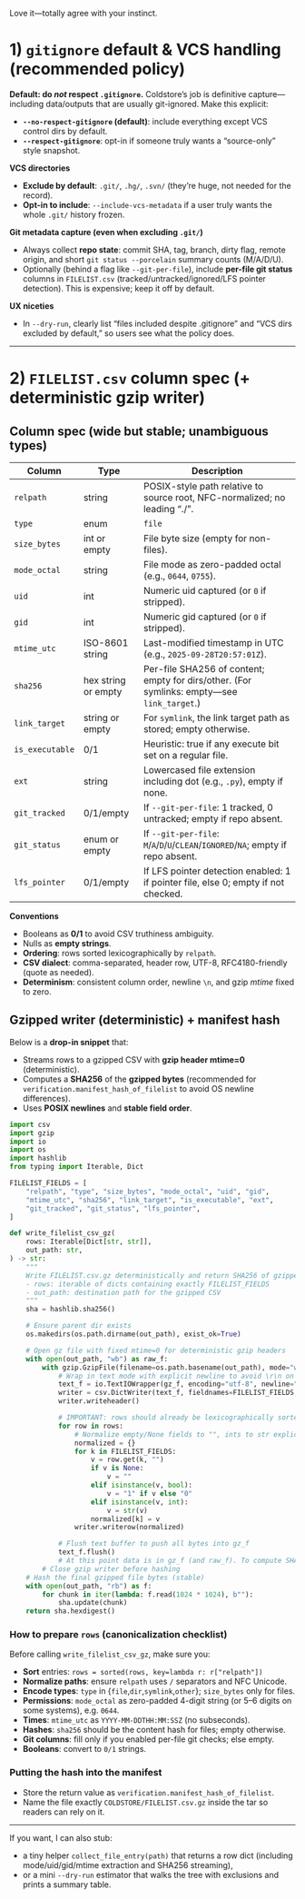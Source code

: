 Love it—totally agree with your instinct.

# 1) `gitignore` default & VCS handling (recommended policy)

**Default: do *not* respect `.gitignore`.**
Coldstore’s job is definitive capture—including data/outputs that are usually git-ignored. Make this explicit:

* **`--no-respect-gitignore` (default)**: include everything except VCS control dirs by default.
* **`--respect-gitignore`**: opt-in if someone truly wants a “source-only” style snapshot.

**VCS directories**

* **Exclude by default**: `.git/`, `.hg/`, `.svn/` (they’re huge, not needed for the record).
* **Opt-in to include**: `--include-vcs-metadata` if a user truly wants the whole `.git/` history frozen.

**Git metadata capture (even when excluding `.git/`)**

* Always collect **repo state**: commit SHA, tag, branch, dirty flag, remote origin, and short `git status --porcelain` summary counts (M/A/D/U).
* Optionally (behind a flag like `--git-per-file`), include **per-file git status** columns in `FILELIST.csv` (tracked/untracked/ignored/LFS pointer detection). This is expensive; keep it off by default.

**UX niceties**

* In `--dry-run`, clearly list “files included despite .gitignore” and “VCS dirs excluded by default,” so users see what the policy does.

---

# 2) `FILELIST.csv` column spec (+ deterministic gzip writer)

## Column spec (wide but stable; unambiguous types)

| Column          | Type                | Description                                                                                |
| --------------- | ------------------- | ------------------------------------------------------------------------------------------ |
| `relpath`       | string              | POSIX-style path relative to source root, NFC-normalized; no leading “./”.                 |
| `type`          | enum                | `file` | `dir` | `symlink` | `other`.                                                      |
| `size_bytes`    | int or empty        | File byte size (empty for non-files).                                                      |
| `mode_octal`    | string              | File mode as zero-padded octal (e.g., `0644`, `0755`).                                     |
| `uid`           | int                 | Numeric uid captured (or `0` if stripped).                                                 |
| `gid`           | int                 | Numeric gid captured (or `0` if stripped).                                                 |
| `mtime_utc`     | ISO-8601 string     | Last-modified timestamp in UTC (e.g., `2025-09-28T20:57:01Z`).                             |
| `sha256`        | hex string or empty | Per-file SHA256 of content; empty for dirs/other. (For symlinks: empty—see `link_target`.) |
| `link_target`   | string or empty     | For `symlink`, the link target path as stored; empty otherwise.                            |
| `is_executable` | 0/1                 | Heuristic: true if any execute bit set on a regular file.                                  |
| `ext`           | string              | Lowercased file extension including dot (e.g., `.py`), empty if none.                      |
| `git_tracked`   | 0/1/empty           | If `--git-per-file`: 1 tracked, 0 untracked; empty if repo absent.                         |
| `git_status`    | enum or empty       | If `--git-per-file`: `M`/`A`/`D`/`U`/`CLEAN`/`IGNORED`/`NA`; empty if repo absent.         |
| `lfs_pointer`   | 0/1/empty           | If LFS pointer detection enabled: 1 if pointer file, else 0; empty if not checked.         |

**Conventions**

* Booleans as **0/1** to avoid CSV truthiness ambiguity.
* Nulls as **empty strings**.
* **Ordering**: rows sorted lexicographically by `relpath`.
* **CSV dialect**: comma-separated, header row, UTF-8, RFC4180-friendly (quote as needed).
* **Determinism**: consistent column order, newline `\n`, and gzip *mtime* fixed to zero.

## Gzipped writer (deterministic) + manifest hash

Below is a **drop-in snippet** that:

* Streams rows to a gzipped CSV with **gzip header mtime=0** (deterministic).
* Computes a **SHA256** of the **gzipped bytes** (recommended for `verification.manifest_hash_of_filelist` to avoid OS newline differences).
* Uses **POSIX newlines** and **stable field order**.

```python
import csv
import gzip
import io
import os
import hashlib
from typing import Iterable, Dict

FILELIST_FIELDS = [
    "relpath", "type", "size_bytes", "mode_octal", "uid", "gid",
    "mtime_utc", "sha256", "link_target", "is_executable", "ext",
    "git_tracked", "git_status", "lfs_pointer",
]

def write_filelist_csv_gz(
    rows: Iterable[Dict[str, str]],
    out_path: str,
) -> str:
    """
    Write FILELIST.csv.gz deterministically and return SHA256 of gzipped bytes.
    - rows: iterable of dicts containing exactly FILELIST_FIELDS
    - out_path: destination path for the gzipped CSV
    """
    sha = hashlib.sha256()

    # Ensure parent dir exists
    os.makedirs(os.path.dirname(out_path), exist_ok=True)

    # Open gz file with fixed mtime=0 for deterministic gzip headers
    with open(out_path, "wb") as raw_f:
        with gzip.GzipFile(filename=os.path.basename(out_path), mode="wb", mtime=0, fileobj=raw_f) as gz_f:
            # Wrap in text mode with explicit newline to avoid \r\n on Windows
            text_f = io.TextIOWrapper(gz_f, encoding="utf-8", newline="\n")
            writer = csv.DictWriter(text_f, fieldnames=FILELIST_FIELDS, lineterminator="\n")
            writer.writeheader()

            # IMPORTANT: rows should already be lexicographically sorted by relpath
            for row in rows:
                # Normalize empty/None fields to "", ints to str explicitly
                normalized = {}
                for k in FILELIST_FIELDS:
                    v = row.get(k, "")
                    if v is None:
                        v = ""
                    elif isinstance(v, bool):
                        v = "1" if v else "0"
                    elif isinstance(v, int):
                        v = str(v)
                    normalized[k] = v
                writer.writerow(normalized)

            # Flush text buffer to push all bytes into gz_f
            text_f.flush()
            # At this point data is in gz_f (and raw_f). To compute SHA256, re-open the file.
        # Close gzip writer before hashing
    # Hash the final gzipped file bytes (stable)
    with open(out_path, "rb") as f:
        for chunk in iter(lambda: f.read(1024 * 1024), b""):
            sha.update(chunk)
    return sha.hexdigest()
```

### How to prepare `rows` (canonicalization checklist)

Before calling `write_filelist_csv_gz`, make sure you:

* **Sort** entries: `rows = sorted(rows, key=lambda r: r["relpath"])`
* **Normalize paths**: ensure `relpath` uses `/` separators and NFC Unicode.
* **Encode types**: `type` in {`file`,`dir`,`symlink`,`other`}; `size_bytes` only for files.
* **Permissions**: `mode_octal` as zero-padded 4-digit string (or 5–6 digits on some systems), e.g. `0644`.
* **Times**: `mtime_utc` as `YYYY-MM-DDTHH:MM:SSZ` (no subseconds).
* **Hashes**: `sha256` should be the content hash for files; empty otherwise.
* **Git columns**: fill only if you enabled per-file git checks; else empty.
* **Booleans**: convert to `0/1` strings.

### Putting the hash into the manifest

* Store the return value as `verification.manifest_hash_of_filelist`.
* Name the file exactly `COLDSTORE/FILELIST.csv.gz` inside the tar so readers can rely on it.

---

If you want, I can also stub:

* a tiny helper `collect_file_entry(path)` that returns a row dict (including mode/uid/gid/mtime extraction and SHA256 streaming),
* or a mini `--dry-run` estimator that walks the tree with exclusions and prints a summary table.
